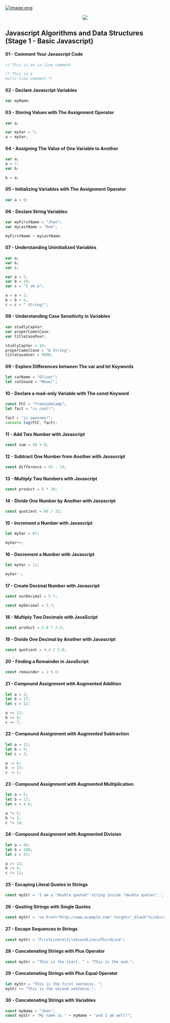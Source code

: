 [![image.png](https://i.postimg.cc/brpV1vM8/image.png)](https://postimg.cc/zb2krq8P)

<p align="center">
    <img src="https://i.postimg.cc/brpV1vM8/image.png" />
</p>

## Javascript Algorithms and Data Structures (Stage 1 - Basic Javascript)

#### 01 - Comment Your Javascript Code

```js
// This is an in-line comment.

/* This is a
multi-line comment */
```

#### 02 - Declare Javascript Variables

```js
var myName;
```

#### 03 - Storing Values with The Assignment Operator

```js
var a;

var myVar = 7;
a = myVar;
```

#### 04 - Assigning The Value of One Variable to Another

```js
var a;
a = 7;
var b;

b = a;
```

#### 05 - Initializing Variables with The Assignment Operator

```js
var a = 9;
```

#### 06 - Declare String Variables

```js
var myFirstName = "Jhon";
var myLastName = "Doe";

myFirstName + myLastName;
```

#### 07 - Understanding Uninitialized Variables

```js
var a;
var b;
var c;

var a = 5;
var b = 10;
var c = "I am a";

a = a + 1;
b = b + 5;
c = c + " String!";
```

#### 08 - Understanding Case Sensitivity in Variables

```js
var studlyCapVar;
var properCamelCase;
var titleCaseOver;

studlyCapVar = 10;
properCamelCase = "A String";
titleCaseOver = 9000;
```

#### 09 - Explore Differences between The var and let Keywords

```js
let catName = "Oliver";
let catSound = "Meow!";
```

#### 10 - Declare a read-only Variable with The const Keyword

```js
const FCC = "freeCodeCamp";
let fact = "is cool!";

fact = "is awesome!";
console.log(FCC, fact);
```

#### 11 - Add Two Number with Javascript

```js
const sum = 20 + 0;
```

#### 12 - Subtract One Number from Another with Javascript

```js
const difference = 45 - 33;
```

#### 13 - Multiply Two Numbers with Javascript

```js
const product = 8 * 10;
```

#### 14 - Divide One Number by Another with Javascript

```js
const quotient = 66 / 33;
```

#### 15 - Increment a Number with Javascript

```js
let myVar = 87;

myVar++;
```

#### 16 - Decrement a Number with Javascript

```js
let myVar = 11;

myVar--;
```

#### 17 - Create Decimal Number with Javascript

```js
const ourDecimal = 5.7;

const myDecimal = 5.7;
```

#### 18 - Multiply Two Decimals with JavaScript

```js
const product = 2.0 * 2.5;
```

#### 19 - Divide One Decimal by Another with Javascript

```js
const quotient = 4.4 / 2.0;
```

#### 20 - Finding a Remainder in JavaScript

```js
const remainder = 2 % 6;
```

#### 21 - Compound Assignment with Augmented Addition

```js
let a = 3;
let b = 17;
let c = 12;

a += 12;
b += 9;
c += 7;
```

#### 22 - Compound Assignment with Augmented Subtraction

```js
let a = 11;
let b = 9;
let c = 3;

a -= 6;
b -= 15;
c -= 1;
```

#### 23 - Compound Assignment with Augmented Multiplication

```js
let a = 5;
let b = 12;
let c = 4.6;

a *= 5;
b *= 3;
c *= 10;
```

#### 24 - Compound Assignment with Augmented Division

```js
let a = 48;
let b = 108;
let c = 33;

a /= 12;
b /= 4;
c /= 11;
```

#### 25 - Escaping Literal Quotes in Strings

```js
const myStr = 'I am a "double quoted" string inside "double quotes".';
```

#### 26 - Quoting Strings with Single Quotes

```js
const myStr = '<a href="http://www.example.com" target="_blank">Link</a>';
```

#### 27 - Escape Sequences in Strings

```js
const myStr = "FirstLine\n\t\\SecondLine\nThirdLine";
```

#### 28 - Concatenating Strings with Plus Operator

```js
const myStr = "This is the start. " + "This is the end.";
```

#### 29 - Concatenating Strings with Plus Equal Operator

```js
let myStr = "This is the first sentence. ";
myStr += "This is the second sentence.";
```

#### 30 - Concatenating Strings with Variables

```js
const myName = "Jhon";
const myStr = "My name is " + myName + "and I am well!";
```

